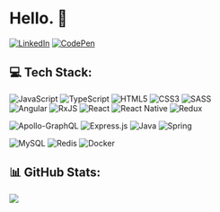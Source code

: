# Hello. 👋

[![LinkedIn](https://img.shields.io/badge/LinkedIn-%230077B5.svg?style=for-the-badge&logo=linkedin&logoColor=white)](https://linkedin.com/in/alessio-scarfone) 
[![CodePen](https://img.shields.io/badge/Codepen-000000?style=for-the-badge&logo=codepen&logoColor=white)](https://codepen.io/alessioscarfone/)

## 💻 Tech Stack:
![JavaScript](https://img.shields.io/badge/javascript-%23323330.svg?style=for-the-badge&logo=javascript&logoColor=%23F7DF1E) 
![TypeScript](https://img.shields.io/badge/typescript-%23007ACC.svg?style=for-the-badge&logo=typescript&logoColor=white)
![HTML5](https://img.shields.io/badge/html5-%23E34F26.svg?style=for-the-badge&logo=html5&logoColor=white) 
![CSS3](https://img.shields.io/badge/css3-%231572B6.svg?style=for-the-badge&logo=css3&logoColor=white) 
![SASS](https://img.shields.io/badge/SASS-hotpink.svg?style=for-the-badge&logo=SASS&logoColor=white)  
![Angular](https://img.shields.io/badge/angular-%23DD0031.svg?style=for-the-badge&logo=angular&logoColor=white) 
![RxJS](https://img.shields.io/badge/rxjs-%23B7178C.svg?style=for-the-badge&logo=reactivex&logoColor=white)
![React](https://img.shields.io/badge/react-%2320232a.svg?style=for-the-badge&logo=react&logoColor=%2361DAFB) 
![React Native](https://img.shields.io/badge/react_native-%2320232a.svg?style=for-the-badge&logo=react&logoColor=%2361DAFB) 
![Redux](https://img.shields.io/badge/redux-%23593d88.svg?style=for-the-badge&logo=redux&logoColor=white) 

![Apollo-GraphQL](https://img.shields.io/badge/-ApolloGraphQL-311C87?style=for-the-badge&logo=apollo-graphql) 
![Express.js](https://img.shields.io/badge/express.js-%23404d59.svg?style=for-the-badge&logo=express&logoColor=%2361DAFB) 
![Java](https://img.shields.io/badge/java-%23ED8B00.svg?style=for-the-badge&logo=java&logoColor=white)
![Spring](https://img.shields.io/badge/spring-%236DB33F.svg?style=for-the-badge&logo=spring&logoColor=white) 

![MySQL](https://img.shields.io/badge/mysql-%2300f.svg?style=for-the-badge&logo=mysql&logoColor=white) 
![Redis](https://img.shields.io/badge/redis-%23DD0031.svg?style=for-the-badge&logo=redis&logoColor=white) 
![Docker](https://img.shields.io/badge/docker-%230db7ed.svg?style=for-the-badge&logo=docker&logoColor=white) 

## 📊 GitHub Stats:
![](https://github-readme-stats.vercel.app/api?username=AlessioScarfone&theme=nord&hide_border=true&include_all_commits=true&count_private=true)<br/>
<!-- ![](https://github-readme-streak-stats.herokuapp.com/?user=AlessioScarfone&theme=nord&hide_border=true)<br/> 
![](https://github-readme-stats.vercel.app/api/top-langs/?username=AlessioScarfone&theme=nord&hide_border=true&include_all_commits=true&count_private=true&layout=compact) -->



<!--
**AlessioScarfone/AlessioScarfone** is a ✨ _special_ ✨ repository because its `README.md` (this file) appears on your GitHub profile.

Here are some ideas to get you started:

- 🔭 I’m currently working on ...
- 🌱 I’m currently learning ...
- 👯 I’m looking to collaborate on ...
- 🤔 I’m looking for help with ...
- 💬 Ask me about ...
- 📫 How to reach me: ...
- 😄 Pronouns: ...
- ⚡ Fun fact: ...
![Visitor Badge](https://visitor-badge.laobi.icu/badge?page_id=AlessioScarfone)

![Github Stats](https://github-readme-stats.vercel.app/api?username=AlessioScarfone&count_private=true&show_icons=true&include_all_commits=true)


![Top Langs](https://github-readme-stats.vercel.app/api/top-langs/?username=AlessioScarfone&hide=TeX&layout=compact&theme=prussian)
<br/>
-->
